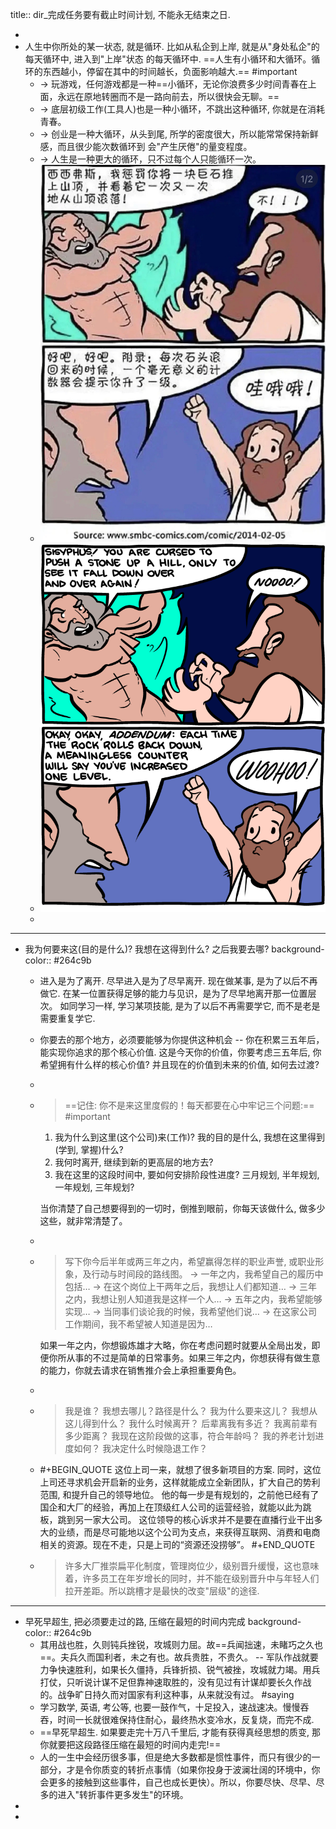 title:: dir_完成任务要有截止时间计划, 不能永无结束之日.

-
- 人生中你所处的某一状态, 就是循环. 比如从私企到上岸, 就是从"身处私企"的每天循环中, 进入到"上岸"状态 的每天循环中. 
  ==人生有小循环和大循环。循环的东西越小，停留在其中的时间越长，负面影响越大.== #important
	- -> 玩游戏，任何游戏都是一种==小循环，无论你浪费多少时间青春在上面，永远在原地转圈而不是一路向前去，所以很快会无聊。==
	- -> 底层初级工作(工具人)也是一种小循环，不跳出这种循环, 你就是在消耗青春。
	- -> 创业是一种大循环，从头到尾, 所学的密度很大，所以能常常保持新鲜感，而且很少能次数循环到 会"产生厌倦"的量变程度。
	- -> 人生是一种更大的循环，只不过每个人只能循环一次。
	- ![01.png](../assets/01_1642738153371_0.png)
	- ![01-2.png](../assets/01-2_1642738159677_0.png)
	-
- ---
- 我为何要来这(目的是什么)? 我想在这得到什么? 之后我要去哪?
  background-color:: #264c9b
	- 进入是为了离开. 尽早进入是为了尽早离开. 现在做某事, 是为了以后不再做它. 在某一位置获得足够的能力与见识，是为了尽早地离开那一位置层次。
	  如同学习一样,  学习某项技能, 是为了以后不再需要学它, 而不是老是需要重复学它.
	- 你要去的那个地方，必须要能够为你提供这种机会 -- 你在积累三五年后，能实现你追求的那个核心价值.
	  这是今天你的价值，你要考虑三五年后, 你希望拥有什么样的核心价值? 并且现在的价值到未来的价值, 如何去过渡?
	-
	- > ==记住: 你不是来这里度假的！每天都要在心中牢记三个问题:== #important
	  1. 我为什么到这里(这个公司)来(工作)?  我的目的是什么, 我想在这里得到(学到, 掌握)什么?
	  2. 我何时离开, 继续到新的更高层的地方去?
	  3. 我在这里的这段时间中, 要如何安排阶段性进度? 三月规划,  半年规划, 一年规划, 三年规划?
	  
	  当你清楚了自己想要得到的一切时，倒推到眼前，你每天该做什么, 做多少这些，就非常清楚了。
	-
	- > 写下你今后半年或两三年之内，希望赢得怎样的职业声誉, 或职业形象，及行动与时间段的路线图。
	  -> 一年之内，我希望自己的履历中包括… 
	  -> 在这个岗位上干两年之后，我想让人们都知道… 
	  -> 三年之内，我想让别人知道我是这样一个人… 
	  -> 五年之内，我希望能够实现… 
	  -> 当同事们谈论我的时候，我希望他们说… 
	  -> 在这家公司工作期间，我不希望被人知道是因为…
	  
	  如果一年之内，你想锻炼雄才大略，你在考虑问题时就要从全局出发，即便你所从事的不过是简单的日常事务。如果三年之内，你想获得有做生意的能力，你就去请求在销售推介会上承担重要角色。
	-
	- > 我是谁？ 
	  我想去哪儿？路径是什么？ 
	  我为什么要来这儿？ 
	  我想从这儿得到什么？ 
	  我什么时候离开？ 
	  后辈离我有多近？ 
	  我离前辈有多少距离？
	  我现在这阶段做的这事，符合年龄吗？ 
	  我的养老计划进度如何？ 
	  我决定什么时候隐退工作？
	- #+BEGIN_QUOTE
	  这位上司一来，就想了很多新项目的方案. 
	  同时，这位上司还寻求机会开启新的业务，这样就能成立全新团队，扩大自己的势利范围, 和提升自己的领导地位。
	  他的每一步是有规划的，之前他已经有了国企和大厂的经验，再加上在顶级红人公司的运营经验，就能以此为跳板，跳到另一家大公司。
	  这位领导的核心诉求并不是要在直播行业干出多大的业绩，而是尽可能地以这个公司为支点，来获得互联网、消费和电商相关的资源。现在不走，只是上司的“资源还没捞够”。
	  #+END_QUOTE
	- > 许多大厂推崇扁平化制度，管理岗位少，级别晋升缓慢，这也意味着，许多员工在年岁增长的同时，并不能在级别晋升中与年轻人们拉开差距。所以跳槽才是最快的改变"层级"的途径.
- ---
- 早死早超生, 把必须要走过的路, 压缩在最短的时间内完成
  background-color:: #264c9b
	- 其用战也胜，久则钝兵挫锐，攻城则力屈。故==兵闻拙速，未睹巧之久也==。夫兵久而国利者，未之有也。故兵贵胜，不贵久。 
	  -- 军队作战就要力争快速胜利，如果长久僵持，兵锋折损、锐气被挫，攻城就力竭。用兵打仗，只听说计谋不足但靠神速取胜的，没有见过有计谋却要长久作战的。战争旷日持久而对国家有利这种事，从来就没有过。  #saying
	- 学习数学, 英语, 考公等, 也要一鼓作气，十足投入，速战速决。慢慢吞吞，时间一长就很难保持住耐心，最终热水变冷水，反复烧，而完不成.
	- ==早死早超生. 如果要走完十万八千里后, 才能有获得真经思想的质变, 那你就要把这段路径压缩在最短的时间内走完!==
	- 人的一生中会经历很多事，但是绝大多数都是惯性事件，而只有很少的一部分，才是令你质变的转折点事情（如果你投身于波澜壮阔的环境中，你会更多的接触到这些事件，自己也成长更快）。所以，你要尽快、尽早、尽多的进入"转折事件更多发生"的环境。
-
-